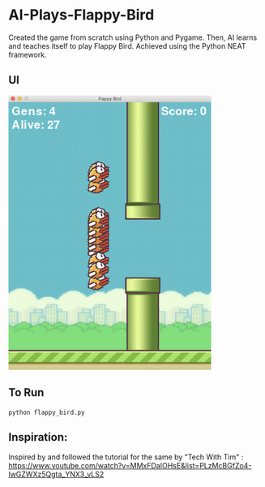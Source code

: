 # AI-Plays-Flappy-Bird

Created the game from scratch using Python and Pygame.
Then, AI learns and teaches itself to play Flappy Bird.
Achieved using the Python NEAT framework.

## UI
<img src="https://github.com/amritaravishankar/AI-Plays-Flappy-Bird/blob/master/game.png" width="400">

## To Run
```
python flappy_bird.py
```

## Inspiration:
Inspired by and followed the tutorial for the same by "Tech With Tim" : https://www.youtube.com/watch?v=MMxFDaIOHsE&list=PLzMcBGfZo4-lwGZWXz5Qgta_YNX3_vLS2
